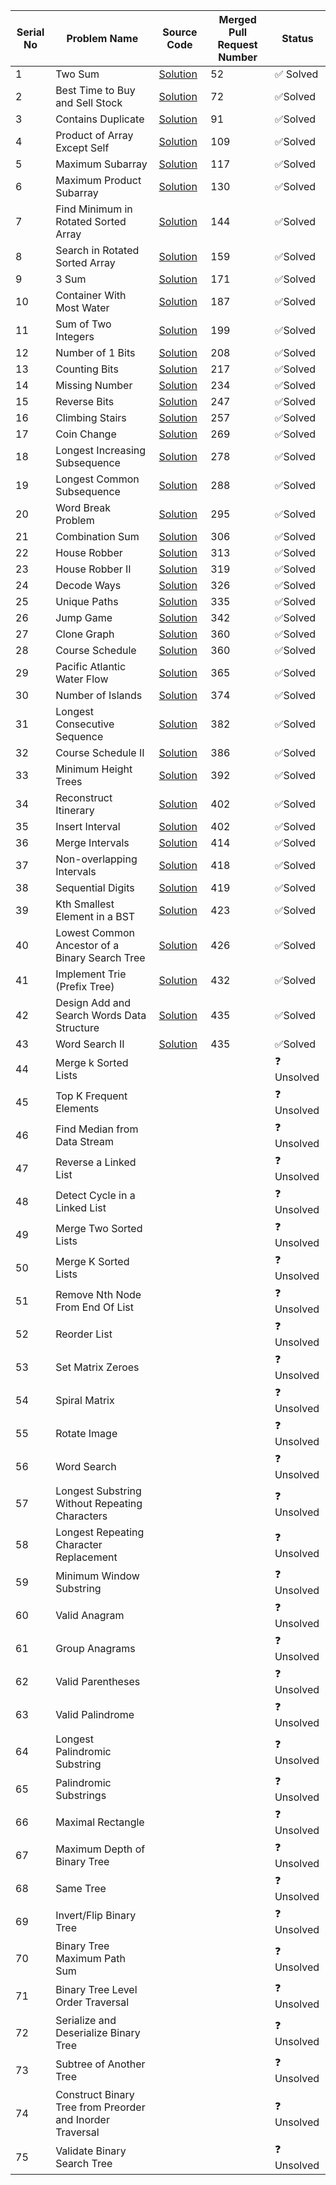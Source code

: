| Serial No | Problem Name                                      | Source Code | Merged Pull Request Number | Status      |
|-----------|----------------------------------------------------|-------------|----------------------|-------------|
| 1         | Two Sum                                            |[Solution](https://github.com/Lets-code-with-us/DSA-Cracker/blob/main/Blind%2075%20LeetCode/Chahat%20Rajput/Two%20Sum/TwoSum.cpp)  | 52  | ✅ Solved  |
| 2         | Best Time to Buy and Sell Stock                   |[Solution](https://github.com/ChahatRajput1/DSA-Cracker/blob/main/Blind%2075%20LeetCode/Chahat%20Rajput/Buy_and_sell_stock/Buy_and_sell_stock.cpp)|   72|✅Solved  |
| 3         | Contains Duplicate| [Solution](https://github.com/Lets-code-with-us/DSA-Cracker/blob/main/Blind%2075%20LeetCode/Chahat%20Rajput/Contains%20Duplicate/contains_duplicate.cpp)            |   91 | ✅Solved 
| 4         | Product of Array Except Self |[Solution](https://github.com/ChahatRajput1/DSA-Cracker/blob/main/Blind%2075%20LeetCode/Chahat%20Rajput/Product_array_itself/product_array_itself.cpp)             |       109               | ✅Solved  |
| 5         | Maximum Subarray  |[Solution](https://github.com/ChahatRajput1/DSA-Cracker/blob/main/Blind%2075%20LeetCode/Chahat%20Rajput/Maximum_Subarray/maximum_subarray.cpp)             |              117        | ✅Solved  |
| 6         | Maximum Product Subarray  |[Solution](https://github.com/ChahatRajput1/DSA-Cracker/blob/main/Blind%2075%20LeetCode/Chahat%20Rajput/Maximum_Product_Subarray/maxi_product.cpp)            |         130             | ✅Solved  |
| 7         | Find Minimum in Rotated Sorted Array|[Solution](https://github.com/ChahatRajput1/DSA-Cracker/blob/main/Blind%2075%20LeetCode/Chahat%20Rajput/min_ele_in_rotated_array/min_ele_in_rotated.cpp)             | 144                     | ✅Solved  |
| 8         | Search in Rotated Sorted Array|[Solution](https://github.com/ChahatRajput1/DSA-Cracker/blob/main/Blind%2075%20LeetCode/Chahat%20Rajput/Search_in_rotated_array/search_in_rotaed_array.cpp)             |   159                   | ✅Solved  |
| 9         | 3 Sum |[Solution](https://github.com/ChahatRajput1/DSA-Cracker/blob/main/Blind%2075%20LeetCode/Chahat%20Rajput/3%20Sum/3_sum.cpp)|171                      |✅Solved  |
| 10        | Container With Most Water |[Solution](https://github.com/ChahatRajput1/DSA-Cracker/blob/main/Blind%2075%20LeetCode/Chahat%20Rajput/Container%20with%20most%20water/container_most_water.cpp)             |       187   | ✅Solved  |
| 11        | Sum of Two Integers|[Solution](https://github.com/ChahatRajput1/DSA-Cracker/blob/main/Blind%2075%20LeetCode/Chahat%20Rajput/Sum%20of%20integers/sum_of_integers.cpp)             |       199               | ✅Solved  |
| 12        | Number of 1 Bits |[Solution](https://github.com/ChahatRajput1/DSA-Cracker/blob/main/Blind%2075%20LeetCode/Chahat%20Rajput/Number_of_1_bits/number_of_1.cpp)             |            208          |✅Solved  |
| 13        | Counting Bits|[Solution](https://github.com/ChahatRajput1/DSA-Cracker/blob/main/Blind%2075%20LeetCode/Chahat%20Rajput/Counting%20Bits/counting_bits.cpp)             |      217                | ✅Solved  |
| 14        | Missing Number|[Solution](https://github.com/ChahatRajput1/DSA-Cracker/blob/main/Blind%2075%20LeetCode/Chahat%20Rajput/Missing%20Number/missing_number.cpp)             |   234                   | ✅Solved  |
| 15        | Reverse Bits  |[Solution](https://github.com/ChahatRajput1/DSA-Cracker/blob/main/Blind%2075%20LeetCode/Chahat%20Rajput/Reverse%20bits/reverse_bits.cpp)             |   247                   |  ✅Solved  |
| 16        | Climbing Stairs|   [Solution](https://github.com/ChahatRajput1/DSA-Cracker/blob/main/Blind%2075%20LeetCode/Chahat%20Rajput/Climbing%20Stairs/climbing_stairs.cpp)          |       257               | ✅Solved  |
| 17        | Coin Change |[Solution](https://github.com/ChahatRajput1/DSA-Cracker/blob/main/Blind%2075%20LeetCode/Chahat%20Rajput/Coin%20Change/coin_change.cpp)             |            269          | ✅Solved  |
| 18        | Longest Increasing Subsequence| [Solution](https://github.com/ChahatRajput1/DSA-Cracker/blob/main/Blind%2075%20LeetCode/Chahat%20Rajput/Longest%20Increasing%20Subsequence/longest_inc_subsequence.cpp)           |    278                  | ✅Solved  |
| 19        | Longest Common Subsequence|[Solution](https://github.com/ChahatRajput1/DSA-Cracker/blob/main/Blind%2075%20LeetCode/Chahat%20Rajput/Longest%20Common%20Subsequence/commom_sub.cpp)             |      288                | ✅Solved  |
| 20        | Word Break Problem|[Solution](https://github.com/ChahatRajput1/DSA-Cracker/blob/main/Blind%2075%20LeetCode/Chahat%20Rajput/Word%20Break%20Problem/word_break.cpp)            |   295                   | ✅Solved  |
| 21        | Combination Sum  | [Solution](https://github.com/ChahatRajput1/DSA-Cracker/blob/main/Blind%2075%20LeetCode/Chahat%20Rajput/Combination%20Sum/combination_sum.cpp)            |     306                 | ✅Solved  |
| 22        | House Robber                                       |  [Solution](https://github.com/ChahatRajput1/DSA-Cracker/blob/main/Blind%2075%20LeetCode/Chahat%20Rajput/House%20Robber/house_robber.cpp)           |         313             | ✅Solved  |
| 23        | House Robber II                                    |[Solution](https://github.com/ChahatRajput1/DSA-Cracker/blob/main/Blind%2075%20LeetCode/Chahat%20Rajput/House%20Robber2/house_robber2.cpp)           |       319               | ✅Solved  |
| 24        | Decode Ways                                        | [Solution](https://github.com/ChahatRajput1/DSA-Cracker/blob/main/Blind%2075%20LeetCode/Chahat%20Rajput/Decode%20Ways/decode_ways.cpp)      |        326              | ✅Solved  |
| 25        | Unique Paths                                       | [Solution](https://github.com/ChahatRajput1/DSA-Cracker/blob/main/Blind%2075%20LeetCode/Chahat%20Rajput/Unique%20Paths/unique_paths.cpp)            |         335             |  ✅Solved  |
| 26        | Jump Game                                          |  [Solution](https://github.com/ChahatRajput1/DSA-Cracker/blob/main/Blind%2075%20LeetCode/Chahat%20Rajput/Jump%20Game/jump_game.cpp)           |       342               | ✅Solved  |
| 27        | Clone Graph                                        | [Solution](https://github.com/ChahatRajput1/DSA-Cracker/blob/main/Blind%2075%20LeetCode/Chahat%20Rajput/Clone%20Graph/clone_graph.cpp)           |      360                | ✅Solved  |
| 28        | Course Schedule                                    |[Solution](https://github.com/ChahatRajput1/DSA-Cracker/blob/main/Blind%2075%20LeetCode/Chahat%20Rajput/CourseSchedule/course_schedule.cpp)             |     360                 | ✅Solved  |
| 29        | Pacific Atlantic Water Flow                        |[Solution](https://github.com/ChahatRajput1/DSA-Cracker/blob/main/Blind%2075%20LeetCode/Chahat%20Rajput/Pacific_Atlantic_Ocean/pacific_atl.cpp)             |      365                | ✅Solved  |
| 30        | Number of Islands                                  |[Solution](https://github.com/ChahatRajput1/DSA-Cracker/blob/main/Blind%2075%20LeetCode/Chahat%20Rajput/Number_of_islands/number_of_islands.cpp)             |         374             | ✅Solved  |
| 31        | Longest Consecutive Sequence                        |  [Solution](https://github.com/ChahatRajput1/DSA-Cracker/blob/main/Blind%2075%20LeetCode/Chahat%20Rajput/longest_Consecutive_sequence/longest_sequence.cpp)           |      382                | ✅Solved  |
| 32        | Course Schedule II                                 | [Solution](https://github.com/ChahatRajput1/DSA-Cracker/blob/main/Blind%2075%20LeetCode/Chahat%20Rajput/CourseSchedule-2/course_schedule2.cpp)            |      386                | ✅Solved  |
| 33        | Minimum Height Trees                                |[Solution](https://github.com/ChahatRajput1/DSA-Cracker/blob/main/Blind%2075%20LeetCode/Chahat%20Rajput/Minimum_tree/minimum_height_tree.cpp)           |    392                  | ✅Solved  |
| 34        | Reconstruct Itinerary                               |[Solution](https://github.com/ChahatRajput1/DSA-Cracker/blob/main/Blind%2075%20LeetCode/Chahat%20Rajput/Reconstruct_Iteratiary/reconstruct_code.cpp)            |          402            | ✅Solved   |
| 35        | Insert Interval                                     |[Solution](https://github.com/ChahatRajput1/DSA-Cracker/blob/main/Blind%2075%20LeetCode/Chahat%20Rajput/Insert%20Intervals/insert_intervals.cpp)             |         402             | ✅Solved   |
| 36        | Merge Intervals                                     |[Solution](https://github.com/ChahatRajput1/DSA-Cracker/blob/main/Blind%2075%20LeetCode/Chahat%20Rajput/Merge%20Intervals/merge_intervals.cpp)             |         414             | ✅Solved  |
| 37        | Non-overlapping Intervals                           |[Solution](https://github.com/ChahatRajput1/DSA-Cracker/blob/main/Blind%2075%20LeetCode/Chahat%20Rajput/OverLapping_intervals/overlap.cpp)             |     418                 | ✅Solved  |
| 38        | Sequential Digits                                   |[Solution](https://github.com/ChahatRajput1/DSA-Cracker/blob/main/Blind%2075%20LeetCode/Chahat%20Rajput/Sequential_digits/sequential.cpp)            |     419                 | ✅Solved  |
| 39        | Kth Smallest Element in a BST                      | [Solution](https://github.com/ChahatRajput1/DSA-Cracker/blob/main/Blind%2075%20LeetCode/Chahat%20Rajput/Kth%20Smallest%20Element%20in%20BST/bst.cpp)            |       423               |  ✅Solved  |
| 40        | Lowest Common Ancestor of a Binary Search Tree      |[Solution](https://github.com/ChahatRajput1/DSA-Cracker/blob/main/Blind%2075%20LeetCode/Chahat%20Rajput/Lowest%20Common%20Ancestor/LCA.cpp)            |     426               | ✅Solved  |
| 41        | Implement Trie (Prefix Tree)                       |[Solution](https://github.com/ChahatRajput1/DSA-Cracker/blob/main/Blind%2075%20LeetCode/Chahat%20Rajput/Implement%20Trie/trie.cpp)             |           432           | ✅Solved  |
| 42        | Design Add and Search Words Data Structure          | [Solution](https://github.com/ChahatRajput1/DSA-Cracker/blob/main/Blind%2075%20LeetCode/Chahat%20Rajput/Design%20Add%20and%20Search%20Words%20Data%20Structure/ds.cpp)            |   435                   | ✅Solved  |
| 43        | Word Search II                                      |[Solution](https://github.com/ChahatRajput1/DSA-Cracker/blob/main/Blind%2075%20LeetCode/Chahat%20Rajput/Word%20Search-II/word_search2.cpp)            |       435              | ✅Solved  |
| 44        | Merge k Sorted Lists                                |             |                      | ❓ Unsolved  |
| 45        | Top K Frequent Elements                              |             |                      | ❓ Unsolved  |
| 46        | Find Median from Data Stream                        |             |                      | ❓ Unsolved  |
| 47        | Reverse a Linked List                               |             |                      | ❓ Unsolved  |
| 48        | Detect Cycle in a Linked List                       |             |                      | ❓ Unsolved  |
| 49        | Merge Two Sorted Lists                              |             |                      | ❓ Unsolved  |
| 50        | Merge K Sorted Lists                                |             |                      | ❓ Unsolved  |
| 51        | Remove Nth Node From End Of List                    |             |                      | ❓ Unsolved  |
| 52        | Reorder List                                        |             |                      | ❓ Unsolved  |
| 53        | Set Matrix Zeroes                                   |             |                      | ❓ Unsolved  |
| 54        | Spiral Matrix                                       |             |                      | ❓ Unsolved  |
| 55        | Rotate Image                                        |             |                      | ❓ Unsolved  |
| 56        | Word Search                                         |             |                      | ❓ Unsolved  |
| 57        | Longest Substring Without Repeating Characters     |             |                      | ❓ Unsolved  |
| 58        | Longest Repeating Character Replacement              |             |                      | ❓ Unsolved  |
| 59        | Minimum Window Substring                            |             |                      | ❓ Unsolved  |
| 60        | Valid Anagram                                       |             |                      | ❓ Unsolved  |
| 61        | Group Anagrams                                      |             |                      | ❓ Unsolved  |
| 62        | Valid Parentheses                                   |             |                      | ❓ Unsolved  |
| 63        | Valid Palindrome                                    |             |                      | ❓ Unsolved  |
| 64        | Longest Palindromic Substring                       |             |                      | ❓ Unsolved  |
| 65        | Palindromic Substrings                              |             |                      | ❓ Unsolved  |
| 66        | Maximal Rectangle                                    |             |                      | ❓ Unsolved  |
| 67        | Maximum Depth of Binary Tree                         |             |                      | ❓ Unsolved  |
| 68        | Same Tree                                            |             |                      | ❓ Unsolved  |
| 69        | Invert/Flip Binary Tree                             |             |                      | ❓ Unsolved  |
| 70        | Binary Tree Maximum Path Sum                        |             |                      | ❓ Unsolved  |
| 71        | Binary Tree Level Order Traversal                   |             |                      | ❓ Unsolved  |
| 72        | Serialize and Deserialize Binary Tree               |             |                      | ❓ Unsolved  |
| 73        | Subtree of Another Tree                             |             |                      | ❓ Unsolved  |
| 74        | Construct Binary Tree from Preorder and Inorder Traversal |             |                      | ❓ Unsolved  |
| 75        | Validate Binary Search Tree                         |             |                      | ❓ Unsolved  |
